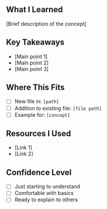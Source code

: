 ## What I Learned
[Brief description of the concept]

## Key Takeaways
- [Main point 1]
- [Main point 2]
- [Main point 3]

## Where This Fits
- [ ] New file in: `[path]`
- [ ] Addition to existing file: `[file path]`
- [ ] Example for: `[concept]`

## Resources I Used
- [Link 1]
- [Link 2]

## Confidence Level
- [ ] Just starting to understand
- [ ] Comfortable with basics  
- [ ] Ready to explain to others